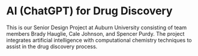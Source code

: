 # AI (ChatGPT) for Drug Discovery
This is our Senior Design Project at Auburn University consisting of team members Brady Hauglie, Cale Johnson, and Spencer Purdy. The project integrates artificial intelligence with computational chemistry techniques to assist in the drug discovery process.
